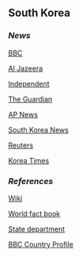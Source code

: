 ## South Korea ##

### _News_ ###

[BBC](https://www.bbc.com/news/topics/cnx753jej1xt/south-korea)

[Al Jazeera](https://www.aljazeera.com/topics/country/south-korea.html)

[Independent](https://www.independent.co.uk/topic/SouthKorea)

[The Guardian](https://www.theguardian.com/world/south-korea)

[AP News](https://apnews.com/SouthKorea)

[South Korea News](https://www.southkoreanews.net/)

[Reuters](https://www.reuters.com/news/archive/southKorea)

[Korea Times](https://www.koreatimes.co.kr/www2/index.asp)

[]()

[]()

[]()

[]()

### _References_ ###
[Wiki](https://en.wikipedia.org/wiki/South_Korea)

[World fact book](https://www.cia.gov/library/publications/resources/the-world-factbook/geos/ks.html)

[State department](https://www.state.gov/countries-areas/south-korea/)

[BBC Country Profile](https://www.bbc.com/news/world-asia-pacific-15289563)
